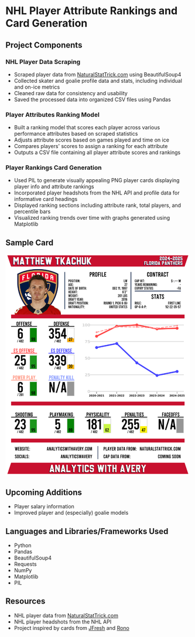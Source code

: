 # NHL Player Attribute Rankings and Card Generation

## Project Components

### NHL Player Data Scraping
- Scraped player data from [NaturalStatTrick.com](https://www.naturalstattrick.com/) using BeautifulSoup4  
- Collected skater and goalie profile data and stats, including individual and on-ice metrics  
- Cleaned raw data for consistency and usability
- Saved the processed data into organized CSV files using Pandas  

### Player Attributes Ranking Model
- Built a ranking model that scores each player across various performance attributes based on scraped statistics  
- Adjusts attribute scores based on games played and time on ice
- Compares players' scores to assign a ranking for each attribute  
- Outputs a CSV file containing all player attribute scores and rankings  

### Player Rankings Card Generation
- Used PIL to generate visually appealing PNG player cards displaying player info and attribute rankings  
- Incorporated player headshots from the NHL API and profile data for informative card headings  
- Displayed ranking sections including attribute rank, total players, and percentile bars  
- Visualized ranking trends over time with graphs generated using Matplotlib  

## Sample Card
![Matthew Tkachuk Player Card](src/assets/2024-2025_FLA_F_Matthew_Tkachuk.png)

## Upcoming Additions
- Player salary information  
- Improved player and (especially) goalie models  

## Languages and Libraries/Frameworks Used
- Python
- Pandas
- BeautifulSoup4
- Requests
- NumPy
- Matplotlib
- PIL

## Resources
- NHL player data from [NaturalStatTrick.com](https://www.naturalstattrick.com)  
- NHL player headshots from the NHL API  
- Project inspired by cards from [JFresh](https://x.com/JFreshHockey/with_replies) and [Rono](https://x.com/ronoanalyst?lang=en)  
